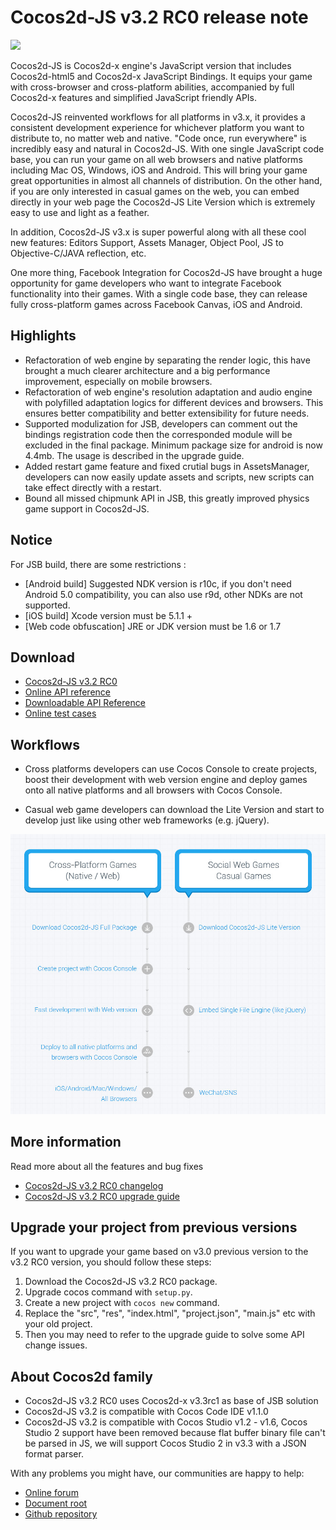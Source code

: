 # Cocos2d-JS v3.2 RC0 release note

<img src="http://www.cocos2d-x.org/attachments/download/1508" height=180> 

Cocos2d-JS is Cocos2d-x engine's JavaScript version that includes Cocos2d-html5 and Cocos2d-x JavaScript Bindings. It equips your game with cross-browser and cross-platform abilities, accompanied by full Cocos2d-x features and simplified JavaScript friendly APIs.

Cocos2d-JS reinvented workflows for all platforms in v3.x, it provides a consistent development experience for whichever platform you want to distribute to, no matter web and native. "Code once, run everywhere" is incredibly easy and natural in Cocos2d-JS. With one single JavaScript code base, you can run your game on all web browsers and native platforms including Mac OS, Windows, iOS and Android. This will bring your game great opportunities in almost all channels of distribution. On the other hand, if you are only interested in casual games on the web, you can embed directly in your web page the Cocos2d-JS Lite Version which is extremely easy to use and light as a feather.

In addition, Cocos2d-JS v3.x is super powerful along with all these cool new features: Editors Support, Assets Manager, Object Pool, JS to Objective-C/JAVA reflection, etc.

One more thing, Facebook Integration for Cocos2d-JS have brought a huge opportunity for game developers who want to integrate Facebook functionality into their games. With a single code base, they can release fully cross-platform games across Facebook Canvas, iOS and Android.

## Highlights

* Refactoration of web engine by separating the render logic, this have brought a much clearer architecture and a big performance improvement, especially on mobile browsers.
* Refactoration of web engine's resolution adaptation and audio engine with polyfilled adaptation logics for different devices and browsers. This ensures better compatibility and better extensibility for future needs.
* Supported modulization for JSB, developers can comment out the bindings registration code then the corresponded module will be excluded in the final package. Minimum package size for android is now 4.4mb. The usage is described in the upgrade guide.
* Added restart game feature and fixed crutial bugs in AssetsManager, developers can now easily update assets and scripts, new scripts can take effect directly with a restart.
* Bound all missed chipmunk API in JSB, this greatly improved physics game support in Cocos2d-JS.

## Notice

For JSB build, there are some restrictions :

- [Android build] Suggested NDK version is r10c, if you don't need Android 5.0 compatibility, you can also use r9d, other NDKs are not supported.
- [iOS build] Xcode version must be 5.1.1 +
- [Web code obfuscation] JRE or JDK version must be 1.6 or 1.7

## Download

- [Cocos2d-JS v3.2 RC0](http://www.cocos2d-x.org/filedown/cocos2d-js-v3.2-rc0.zip)
- [Online API reference](http://www.cocos2d-x.org/reference/html5-js/V3.0/index.html)
- [Downloadable API Reference](http://www.cocos2d-x.org/filedown/Cocos2d-JS-v3.0-API.zip)
- [Online test cases](http://cocos2d-x.org/js-tests/)

## Workflows

- Cross platforms developers can use Cocos Console to create projects, boost their development with web version engine and deploy games onto all native platforms and all browsers with Cocos Console.

- Casual web game developers can download the Lite Version and start to develop just like using other web frameworks (e.g. jQuery).

![](../../v3.0/release-note/workflows.jpg)

## More information

Read more about all the features and bug fixes

- [Cocos2d-JS v3.2 RC0 changelog](http://www.cocos2d-x.org/docs/manual/framework/html5/release-notes/v3.2rc0/changelog/en)
- [Cocos2d-JS v3.2 RC0 upgrade guide](http://www.cocos2d-x.org/docs/manual/framework/html5/release-notes/v3.2rc0/upgrade-guide/en)

## Upgrade your project from previous versions

If you want to upgrade your game based on v3.0 previous version to the v3.2 RC0 version, you should follow these steps:

1. Download the Cocos2d-JS v3.2 RC0 package.
2. Upgrade cocos command with `setup.py`.
3. Create a new project with `cocos new` command.
4. Replace the "src", "res", "index.html", "project.json", "main.js" etc with your old project.
5. Then you may need to refer to the upgrade guide to solve some API change issues.

## About Cocos2d family

- Cocos2d-JS v3.2 RC0 uses Cocos2d-x v3.3rc1 as base of JSB solution
- Cocos2d-JS v3.2 is compatible with Cocos Code IDE v1.1.0
- Cocos2d-JS v3.2 is compatible with Cocos Studio v1.2 - v1.6, Cocos Studio 2 support have been removed because flat buffer binary file can't be parsed in JS, we will support Cocos Studio 2 in v3.3 with a JSON format parser.

With any problems you might have, our communities are happy to help:

- [Online forum](http://discuss.cocos2d-x.org/category/cocos2d-x/javascript)
- [Document root](http://cocos2d-x.org/wiki/Cocos2d-JS)
- [Github repository](https://github.com/cocos2d/cocos2d-js)